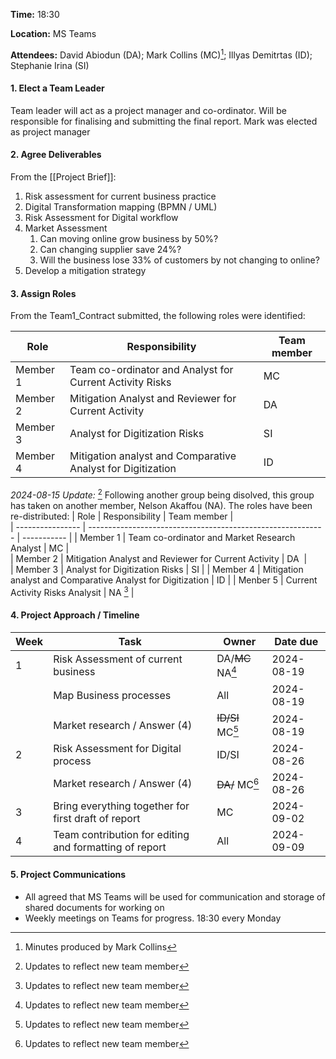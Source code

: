**Time:** 18:30

**Location:** MS Teams

**Attendees:** David Abiodun (DA); Mark Collins (MC)[^1]; Illyas Demitrtas (ID); Stephanie Irina (SI)

#### 1. Elect a Team Leader
Team leader will act as a project manager and co-ordinator. Will be responsible for finalising and submitting the final report. 
Mark was elected as project manager


#### 2. Agree Deliverables

From the [[Project Brief]]:
1. Risk assessment for current business practice
2. Digital Transformation mapping (BPMN / UML)
3. Risk Assessment for Digital workflow
4. Market Assessment 
	1. Can moving online grow business by 50%?
	2. Can changing supplier save 24%?
	3. Will the business lose 33% of customers by not changing to online?
5. Develop a mitigation strategy

#### 3. Assign Roles
From the Team1_Contract submitted, the following roles were identified:

| Role             | Responsibility                                              | Team member |    
| ---------------- | ----------------------------------------------------------- | ----------- | 
| Member 1 | Team co-ordinator and Analyst for Current Activity Risks    | MC          |   
| Member 2         | Mitigation Analyst and Reviewer for Current Activity        | DA          |   
| Member 3         | Analyst for Digitization Risks                              | SI          | 
| Member 4         | Mitigation analyst and Comparative Analyst for Digitization | ID          |   

*2024-08-15 Update:* [^2]
Following another group being disolved, this group has taken on another member, Nelson Akaffou (NA). The roles have been re-distributed: 
| Role             | Responsibility                                              | Team member |    
| ---------------- | ----------------------------------------------------------- | ----------- | 
| Member 1 | Team co-ordinator and Market Research Analyst    | MC          |   
| Member 2         | Mitigation Analyst and Reviewer for Current Activity        | DA          |   
| Member 3         | Analyst for Digitization Risks                              | SI          | 
| Member 4         | Mitigation analyst and Comparative Analyst for Digitization | ID          |
| Menber 5	| Current Activity Risks Analysit | NA [^2] |

#### 4. Project Approach / Timeline

| Week | Task | Owner | Date due |
|---|---|---|---|
|1| Risk Assessment of current business| DA/~~MC~~ NA[^2] | 2024-08-19|
| | Map Business processes | All | 2024-08-19|
| | Market research / Answer (4) | ~~ID/SI~~ MC[^2] | 2024-08-19|
|2| Risk Assessment for Digital process | ID/SI | 2024-08-26 |
| | Market research / Answer (4) | ~~DA/~~ MC[^2]| 2024-08-26 |
|3| Bring everything together for first draft of report | MC | 2024-09-02 |
|4| Team contribution for editing and formatting of report | All| 2024-09-09 |

#### 5. Project Communications

* All agreed that MS Teams will be used for communication and storage of shared documents for working on
* Weekly meetings on Teams for progress. 18:30 every Monday


[^1]: Minutes produced by Mark Collins
[^2]: Updates to reflect new team member
